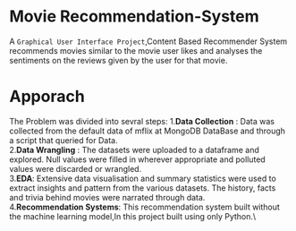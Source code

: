 # Movie Recommendation-System
A `Graphical User Interface Project`,Content Based Recommender System recommends movies similar to the movie user likes and analyses the sentiments on the reviews given by the user for that movie.

# Apporach
The Problem was divided into sevral steps:
  1.**Data Collection** : Data was collected from the default data of mflix at MongoDB DataBase and through a script that queried for Data.\
  2.**Data Wrangling** : The datasets were uploaded to a dataframe and explored. Null values were filled in wherever appropriate and polluted values were discarded or wrangled.\
  3.**EDA**: Extensive data visualisation and summary statistics were used to extract insights and pattern from the various datasets. The history, facts and trivia behind movies were              narrated through data.\
  4.**Recommendation Systems**: This recommendation system built without the machine learning model,In this project built using only Python.\
